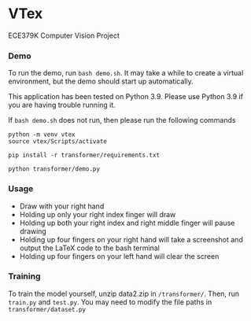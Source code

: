 # VTex
ECE379K Computer Vision Project

### Demo

To run the demo, run `bash demo.sh`. It may take a while to create a virtual environment, but the demo should start up automatically.

This application has been tested on Python 3.9. Please use Python 3.9 if you are having trouble running it.

If `bash demo.sh` does not run, then please run the following commands
```
python -m venv vtex
source vtex/Scripts/activate

pip install -r transformer/requirements.txt

python transformer/demo.py
```
### Usage

- Draw with your right hand
- Holding up only your right index finger will draw
- Holding up both your right index and right middle finger will pause drawing
- Holding up four fingers on your right hand will take a screenshot and output the LaTeX code to the bash terminal
- Holding up four fingers on your left hand will clear the screen

### Training

To train the model yourself, unzip data2.zip in `/transformer/`. Then, run `train.py` and `test.py`. You may need to modify the file paths in `transformer/dataset.py`



